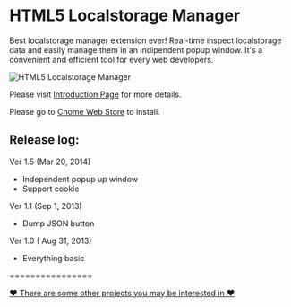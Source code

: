 HTML5 Localstorage Manager
==========================

Best localstorage manager extension ever! Real-time inspect localstorage data and easily manage them in an indipendent popup window. It's a convenient and efficient tool for every web developers.

![HTML5 Localstorage Manager](http://andrelion.github.io/html5-localstorage-manager/images/screenshot/localstorage_640.jpg "HTML5 Localstorage Manager")

Please visit [Introduction Page](http://andrelion.github.io/html5-localstorage-manager/) for more details.

Please go to [Chome Web Store](https://chrome.google.com/webstore/detail/html5-localstorage-manage/giompennnhheakjcnobejbnjgbbkmdnd) to install.

Release log:
----------------------

Ver 1.5 (Mar 20, 2014)
  - Independent popup up window
  - Support cookie

Ver 1.1 (Sep 1, 2013)
  - Dump JSON button

Ver 1.0 ( Aug 31, 2013)
  - Everything basic


================

[♥ There are some other projects you may be interested in ♥](http://andrelion.github.io/about/)
